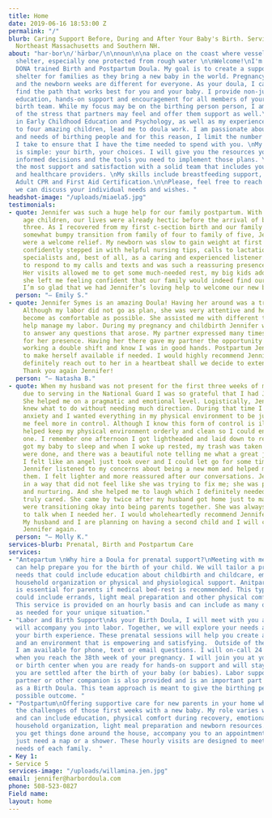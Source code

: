 ```yaml
---
title: Home
date: 2019-06-16 18:53:00 Z
permalink: "/"
blurb: Caring Support Before, During and After Your Baby's Birth. Serving Boston,
  Northeast Massachusetts and Southern NH.
about: "har·bor\n/ˈhärbər/\n\nnoun\n\na place on the coast where vessels may find
  shelter, especially one protected from rough water \n\nWelcome!\nI'm Jennifer Symes,
  DONA trained Birth and Postpartum Doula. My goal is to create a supportive, safe
  shelter for families as they bring a new baby in the world. Pregnancy, childbirth
  and the newborn weeks are different for everyone. As your doula, I can help you
  find the path that works best for you and your baby. I provide non-judgmental care,
  education, hands-on support and encouragement for all members of your family and
  birth team. While my focus may be on the birthing person person, I am always aware
  of the stress that partners may feel and offer them support as well.\nMy background
  in Early Childhood Education and Psychology, as well as my experience as a parent
  to four amazing children, lead me to doula work. I am passionate about the rights
  and needs of birthing people and for this reason, I limit the number of clients
  I take to ensure that I have the time needed to spend with you. \nMy philosophy
  is simple: your birth, your choices. I will give you the resources you need to make
  informed decisions and the tools you need to implement those plans. You will find
  the most support and satisfaction with a solid team that includes your support people
  and healthcare providers. \nMy skills include breastfeeding support, Infant and
  Adult CPR and First Aid Certification.\n\nPlease, feel free to reach out to me so
  we can discuss your individual needs and wishes. "
headshot-image: "/uploads/miaela5.jpg"
testimonials:
- quote: Jennifer was such a huge help for our family postpartum. With two school
    age children, our lives were already hectic before the arrival of baby number
    three. As I recovered from my first c-section birth and our family navigated the
    somewhat bumpy transition from family of four to family of five, Jennifer’s visits
    were a welcome relief. My newborn was slow to gain weight at first and Jennifer
    confidently stepped in with helpful nursing tips, calls to lactation and other
    specialists and, best of all, as a caring and experienced listener. She was quick
    to respond to my calls and texts and was such a reassuring presence in our home.
    Her visits allowed me to get some much-needed rest, my big kids adore her, and
    she left me feeling confident that our family would indeed find our new normal.
    I’m so glad that we had Jennifer’s loving help to welcome our new baby!
  person: "— Emily S."
- quote: Jennifer Symes is an amazing Doula! Having her around was a tremendous help.
    Although my labor did not go as plan, she was very attentive and helped me to
    become as comfortable as possible. She assisted me with different techniques to
    help manage my labor. During my pregnancy and childbirth Jennifer was available
    to answer any questions that arose. My partner expressed many times being grateful
    for her presence. Having her there gave my partner the opportunity to rest after
    working a double shift and know I was in good hands. Postpartum Jennifer continues
    to make herself available if needed. I would highly recommend Jennifer and would
    definitely reach out to her in a heartbeat shall we decide to extend our family.
    Thank you again Jennifer!
  person: "— Natasha B."
- quote: When my husband was not present for the first three weeks of my baby's life
    due to serving in the National Guard I was so grateful that I had Jennifer's help.
    She helped me on a pragmatic and emotional level. Logistically, Jennifer just
    knew what to do without needing much direction. During that time I had a little
    anxiety and I wanted everything in my physical environment to be just so to help
    me feel more in control. Although I know this form of control is illusionary Jennifer
    helped keep my physical environment orderly and clean so I could enjoy my little
    one. I remember one afternoon I got lightheaded and laid down to rest. Jennifer
    got my baby to sleep and when I woke up rested, my trash was taken out, my dishes
    were done, and there was a beautiful note telling me what a great job I was doing.
    I felt like an angel just took over and I could let go for some time. Emotionally,
    Jennifer listened to my concerns about being a new mom and helped me to process
    them. I felt lighter and more reassured after our conversations. Jennifer listened
    in a way that did not feel like she was trying to fix me; she was present, accepting,
    and nurturing. And she helped me to laugh which I definitely needed. Jennifer
    truly cared. She came by twice after my husband got home just to make sure we
    were transitioning okay into being parents together. She was always available
    to talk when I needed her. I would wholeheartedly recommend Jennifer as a doula.
    My husband and I are planning on having a second child and I will certainly hire
    Jennifer again.
  person: "— Molly K."
services-blurb: Prenatal, Birth and Postpartum Care
services:
- "Antepartum \nWhy hire a Doula for prenatal support?\nMeeting with me prenatally
  can help prepare you for the birth of your child. We will tailor a program to your
  needs that could include education about childbirth and childcare, emotional preparation,
  household organization or physical and physiological support. Anitpartum doula care
  is essential for parents if medical bed-rest is recommended. This type of support
  could include errands, light meal preparation and other physical comfort measures.
  This service is provided on an hourly basis and can include as many or as few visits
  as needed for your unique situation."
- "Labor and Birth Support\nAs your Birth Doula, I will meet with you and anyone who
  will accompany you into labor. Together, we will explore your needs and wishes for
  your birth experience. These prenatal sessions will help you create a birth plan
  and an environment that is empowering and satisfying.  Outside of these meetings,
  I am available for phone, text or email questions. I will on-call 24 hours a day
  when you reach the 38th week of your pregnancy. I will join you at your home, hospital
  or birth center when you are ready for hands-on support and will stay with you until
  you are settled after the birth of your baby (or babies). Labor support for your
  partner or other companion is also provided and is an important part of my role
  as a Birth Doula. This team approach is meant to give the birthing person the best
  possible outcome. "
- "Postpartum\nOffering supportive care for new parents in your home while you navigate
  the challenges of those first weeks with a new baby. My role varies with your needs
  and can include education, physical comfort during recovery, emotional support,
  household organization, light meal preparation and newborn resources. I can help
  you get things done around the house, accompany you to an appointment or maybe you
  just need a nap or a shower. These hourly visits are designed to meet the unique
  needs of each family.  "
- Key 1: 
- Service 5
services-image: "/uploads/willamina.jen.jpg"
email: jennifer@harbordoula.com
phone: 508-523-0827
Field name: 
layout: home
---
```


